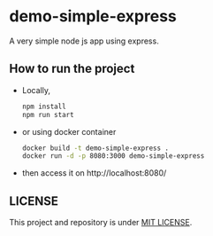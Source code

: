 # demo-simple-express

A very simple node js app using express.

## How to run the project

- Locally,

  ```bash
  npm install
  npm run start
  ```

- or using docker container

  ```bash
  docker build -t demo-simple-express .
  docker run -d -p 8080:3000 demo-simple-express
  ```

- then access it on http://localhost:8080/

## LICENSE

This project and repository is under [MIT LICENSE](./LICENSE).
